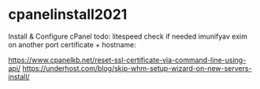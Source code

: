 # cpanelinstall2021
Install &amp; Configure cPanel
todo:
litespeed check if needed
imunifyav
exim on another port
certificate + hostname:

https://www.cpanelkb.net/reset-ssl-certificate-via-command-line-using-api/
https://underhost.com/blog/skip-whm-setup-wizard-on-new-servers-install/
